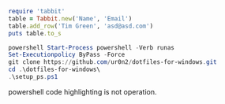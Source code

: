 ```ruby
require 'tabbit'
table = Tabbit.new('Name', 'Email')
table.add_row('Tim Green', 'asd@asd.com')
puts table.to_s
```

```powershell
powershell Start-Process powershell -Verb runas 
Set-Executionpolicy ByPass -Force
git clone https://github.com/ur0n2/dotfiles-for-windows.git
cd .\dotfiles-for-windows\
.\setup_ps.ps1
```

powershell code highlighting is not operation.
